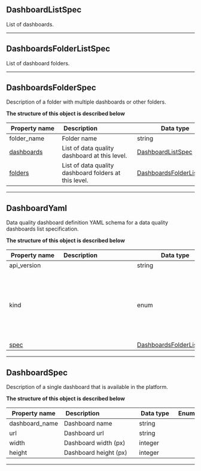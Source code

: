 
## DashboardListSpec  
List of dashboards.  
  
















___  

## DashboardsFolderListSpec  
List of dashboard folders.  
  






___  

## DashboardsFolderSpec  
Description of a folder with multiple dashboards or other folders.  
  








**The structure of this object is described below**  
  
|&nbsp;Property&nbsp;name&nbsp;|&nbsp;Description&nbsp;&nbsp;&nbsp;&nbsp;&nbsp;&nbsp;&nbsp;&nbsp;&nbsp;&nbsp;&nbsp;&nbsp;&nbsp;&nbsp;&nbsp;&nbsp;&nbsp;&nbsp;&nbsp;&nbsp;&nbsp;|&nbsp;Data&nbsp;type&nbsp;|&nbsp;Enum&nbsp;values&nbsp;|&nbsp;Default&nbsp;value&nbsp;|&nbsp;Sample&nbsp;values&nbsp;|
|---------------|---------------------------------|-----------|-------------|---------------|---------------|
|folder_name|Folder name|string| | | |
|[dashboards](#dashboardlistspec)|List of data quality dashboard at this level.|[DashboardListSpec](#dashboardlistspec)| | | |
|[folders](#dashboardsfolderlistspec)|List of data quality dashboard folders at this level.|[DashboardsFolderListSpec](#dashboardsfolderlistspec)| | | |









___  

## DashboardYaml  
Data quality dashboard definition YAML schema for a data quality dashboards list specification.  
  








**The structure of this object is described below**  
  
|&nbsp;Property&nbsp;name&nbsp;|&nbsp;Description&nbsp;&nbsp;&nbsp;&nbsp;&nbsp;&nbsp;&nbsp;&nbsp;&nbsp;&nbsp;&nbsp;&nbsp;&nbsp;&nbsp;&nbsp;&nbsp;&nbsp;&nbsp;&nbsp;&nbsp;&nbsp;|&nbsp;Data&nbsp;type&nbsp;|&nbsp;Enum&nbsp;values&nbsp;|&nbsp;Default&nbsp;value&nbsp;|&nbsp;Sample&nbsp;values&nbsp;|
|---------------|---------------------------------|-----------|-------------|---------------|---------------|
|api_version||string| | | |
|kind||enum|table<br/>dashboards<br/>source<br/>sensor<br/>check<br/>rule<br/>file_index<br/>settings<br/>provider_sensor<br/>| | |
|[spec](#dashboardsfolderlistspec)||[DashboardsFolderListSpec](#dashboardsfolderlistspec)| | | |









___  

## DashboardSpec  
Description of a single dashboard that is available in the platform.  
  








**The structure of this object is described below**  
  
|&nbsp;Property&nbsp;name&nbsp;|&nbsp;Description&nbsp;&nbsp;&nbsp;&nbsp;&nbsp;&nbsp;&nbsp;&nbsp;&nbsp;&nbsp;&nbsp;&nbsp;&nbsp;&nbsp;&nbsp;&nbsp;&nbsp;&nbsp;&nbsp;&nbsp;&nbsp;|&nbsp;Data&nbsp;type&nbsp;|&nbsp;Enum&nbsp;values&nbsp;|&nbsp;Default&nbsp;value&nbsp;|&nbsp;Sample&nbsp;values&nbsp;|
|---------------|---------------------------------|-----------|-------------|---------------|---------------|
|dashboard_name|Dashboard name|string| | | |
|url|Dashboard url|string| | | |
|width|Dashboard width (px)|integer| | | |
|height|Dashboard height (px)|integer| | | |









___  

